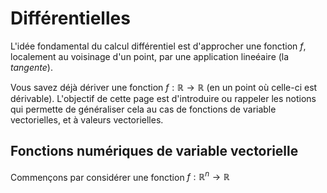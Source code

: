 # Différentielles

L'idée fondamental du calcul différentiel est d'approcher une fonction $f$, localement au voisinage d'un point, par une application lineéaire (la *tangente*).

Vous savez déjà dériver une fonction $f:\mathbb{R} \to \mathbb{R}$ (en un point où celle-ci est dérivable). L'objectif de cette page est d'introduire ou rappeler les notions qui permette de généraliser cela au cas de fonctions de variable vectorielles, et à valeurs vectorielles.

## Fonctions numériques de variable vectorielle

Commençons par considérer une fonction $f:\mathbb{R}^n \to \mathbb{R}$
